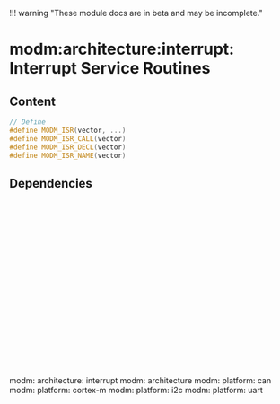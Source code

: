 !!! warning "These module docs are in beta and may be incomplete."

# modm:architecture:interrupt: Interrupt Service Routines



## Content

```cpp
// Define
#define MODM_ISR(vector, ...)
#define MODM_ISR_CALL(vector)
#define MODM_ISR_DECL(vector)
#define MODM_ISR_NAME(vector)
```
## Dependencies

<?xml version="1.0" encoding="UTF-8" standalone="no"?>
<!DOCTYPE svg PUBLIC "-//W3C//DTD SVG 1.1//EN"
 "http://www.w3.org/Graphics/SVG/1.1/DTD/svg11.dtd">
<!-- Generated by graphviz version 2.40.1 (20161225.0304)
 -->
<!-- Title: modm:architecture:interrupt Pages: 1 -->
<svg width="334pt" height="224pt"
 viewBox="0.00 0.00 334.00 224.00" xmlns="http://www.w3.org/2000/svg" xmlns:xlink="http://www.w3.org/1999/xlink">
<g id="graph0" class="graph" transform="scale(1 1) rotate(0) translate(4 220)">
<title>modm:architecture:interrupt</title>
<polygon fill="#ffffff" stroke="transparent" points="-4,4 -4,-220 330,-220 330,4 -4,4"/>
<!-- modm_architecture_interrupt -->
<g id="node1" class="node">
<title>modm_architecture_interrupt</title>
<polygon fill="#d3d3d3" stroke="#000000" stroke-width="2" points="205,-142 121,-142 121,-89 205,-89 205,-142"/>
<text text-anchor="middle" x="163" y="-126.8" font-family="Times,serif" font-size="14.00" fill="#000000">modm:</text>
<text text-anchor="middle" x="163" y="-111.8" font-family="Times,serif" font-size="14.00" fill="#000000">architecture:</text>
<text text-anchor="middle" x="163" y="-96.8" font-family="Times,serif" font-size="14.00" fill="#000000">interrupt</text>
</g>
<!-- modm_architecture -->
<g id="node2" class="node">
<title>modm_architecture</title>
<g id="a_node2"><a xlink:href="../modm-architecture" xlink:title="modm:&#10;architecture">
<polygon fill="#d3d3d3" stroke="#000000" points="203,-216 123,-216 123,-178 203,-178 203,-216"/>
<text text-anchor="middle" x="163" y="-200.8" font-family="Times,serif" font-size="14.00" fill="#000000">modm:</text>
<text text-anchor="middle" x="163" y="-185.8" font-family="Times,serif" font-size="14.00" fill="#000000">architecture</text>
</a>
</g>
</g>
<!-- modm_architecture_interrupt&#45;&gt;modm_architecture -->
<g id="edge1" class="edge">
<title>modm_architecture_interrupt&#45;&gt;modm_architecture</title>
<path fill="none" stroke="#000000" d="M163,-142.1861C163,-150.3465 163,-159.3646 163,-167.6895"/>
<polygon fill="#000000" stroke="#000000" points="159.5001,-167.7469 163,-177.7469 166.5001,-167.747 159.5001,-167.7469"/>
</g>
<!-- modm_platform_can -->
<g id="node3" class="node">
<title>modm_platform_can</title>
<g id="a_node3"><a xlink:href="../modm-platform-can" xlink:title="modm:&#10;platform:&#10;can">
<polygon fill="#d3d3d3" stroke="#000000" points="68,-53 0,-53 0,0 68,0 68,-53"/>
<text text-anchor="middle" x="34" y="-37.8" font-family="Times,serif" font-size="14.00" fill="#000000">modm:</text>
<text text-anchor="middle" x="34" y="-22.8" font-family="Times,serif" font-size="14.00" fill="#000000">platform:</text>
<text text-anchor="middle" x="34" y="-7.8" font-family="Times,serif" font-size="14.00" fill="#000000">can</text>
</a>
</g>
</g>
<!-- modm_platform_can&#45;&gt;modm_architecture_interrupt -->
<g id="edge2" class="edge">
<title>modm_platform_can&#45;&gt;modm_architecture_interrupt</title>
<path fill="none" stroke="#000000" d="M68.231,-50.1167C82.8422,-60.1973 100.1335,-72.127 115.9199,-83.0184"/>
<polygon fill="#000000" stroke="#000000" points="114.29,-86.146 124.5087,-88.944 118.2652,-80.3842 114.29,-86.146"/>
</g>
<!-- modm_platform_cortex_m -->
<g id="node4" class="node">
<title>modm_platform_cortex_m</title>
<g id="a_node4"><a xlink:href="../modm-platform-cortex-m" xlink:title="modm:&#10;platform:&#10;cortex&#45;m">
<polygon fill="#d3d3d3" stroke="#000000" points="154,-53 86,-53 86,0 154,0 154,-53"/>
<text text-anchor="middle" x="120" y="-37.8" font-family="Times,serif" font-size="14.00" fill="#000000">modm:</text>
<text text-anchor="middle" x="120" y="-22.8" font-family="Times,serif" font-size="14.00" fill="#000000">platform:</text>
<text text-anchor="middle" x="120" y="-7.8" font-family="Times,serif" font-size="14.00" fill="#000000">cortex&#45;m</text>
</a>
</g>
</g>
<!-- modm_platform_cortex_m&#45;&gt;modm_architecture_interrupt -->
<g id="edge3" class="edge">
<title>modm_platform_cortex_m&#45;&gt;modm_architecture_interrupt</title>
<path fill="none" stroke="#000000" d="M132.9014,-53.2029C136.9407,-61.5633 141.4648,-70.927 145.7536,-79.8039"/>
<polygon fill="#000000" stroke="#000000" points="142.6059,-81.3344 150.1077,-88.8159 148.9088,-78.2891 142.6059,-81.3344"/>
</g>
<!-- modm_platform_i2c -->
<g id="node5" class="node">
<title>modm_platform_i2c</title>
<g id="a_node5"><a xlink:href="../modm-platform-i2c" xlink:title="modm:&#10;platform:&#10;i2c">
<polygon fill="#d3d3d3" stroke="#000000" points="240,-53 172,-53 172,0 240,0 240,-53"/>
<text text-anchor="middle" x="206" y="-37.8" font-family="Times,serif" font-size="14.00" fill="#000000">modm:</text>
<text text-anchor="middle" x="206" y="-22.8" font-family="Times,serif" font-size="14.00" fill="#000000">platform:</text>
<text text-anchor="middle" x="206" y="-7.8" font-family="Times,serif" font-size="14.00" fill="#000000">i2c</text>
</a>
</g>
</g>
<!-- modm_platform_i2c&#45;&gt;modm_architecture_interrupt -->
<g id="edge4" class="edge">
<title>modm_platform_i2c&#45;&gt;modm_architecture_interrupt</title>
<path fill="none" stroke="#000000" d="M193.0986,-53.2029C189.0593,-61.5633 184.5352,-70.927 180.2464,-79.8039"/>
<polygon fill="#000000" stroke="#000000" points="177.0912,-78.2891 175.8923,-88.8159 183.3941,-81.3344 177.0912,-78.2891"/>
</g>
<!-- modm_platform_uart -->
<g id="node6" class="node">
<title>modm_platform_uart</title>
<g id="a_node6"><a xlink:href="../modm-platform-uart" xlink:title="modm:&#10;platform:&#10;uart">
<polygon fill="#d3d3d3" stroke="#000000" points="326,-53 258,-53 258,0 326,0 326,-53"/>
<text text-anchor="middle" x="292" y="-37.8" font-family="Times,serif" font-size="14.00" fill="#000000">modm:</text>
<text text-anchor="middle" x="292" y="-22.8" font-family="Times,serif" font-size="14.00" fill="#000000">platform:</text>
<text text-anchor="middle" x="292" y="-7.8" font-family="Times,serif" font-size="14.00" fill="#000000">uart</text>
</a>
</g>
</g>
<!-- modm_platform_uart&#45;&gt;modm_architecture_interrupt -->
<g id="edge5" class="edge">
<title>modm_platform_uart&#45;&gt;modm_architecture_interrupt</title>
<path fill="none" stroke="#000000" d="M257.769,-50.1167C243.1578,-60.1973 225.8665,-72.127 210.0801,-83.0184"/>
<polygon fill="#000000" stroke="#000000" points="207.7348,-80.3842 201.4913,-88.944 211.71,-86.146 207.7348,-80.3842"/>
</g>
</g>
</svg>

